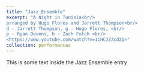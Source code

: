 ```yaml
---
title: "Jazz Ensemble"
excerpt: "A Night in Tunisia<br/>
arranged by Hugo Flores and Jarrett Thompson<br/>
d - Jarrett Thompson, g - Hugo Flores, <br/>
p - Ryan Devens, b - Zach Futch <br/>
<https://www.youtube.com/watch?v=1CHCJZ3cdZQ>"
collection: performances
---
```


This is some text inside the Jazz Ensemble entry
